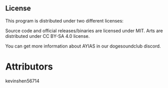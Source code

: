 ## License

This program is distributed under two different licenses:

Source code and official releases/binaries are licensed under MIT. 
Arts are distributed under CC BY-SA 4.0 license.

You can get more information about AYIAS in our dogesoundclub discord.

# Attributors

kevinshen56714
